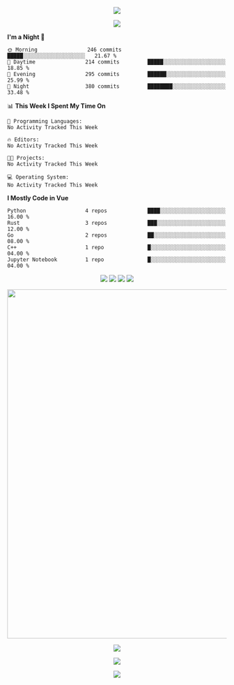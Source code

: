 <!-- https://github.com/kyechan99/capsule-render -->
<p align="center">
<img src="https://capsule-render.vercel.app/api?type=waving&color=timeGradient&height=300&&section=header&text=HELLO%20THERE!&fontSize=90&fontAlign=50&fontAlignY=30&desc=I%20am%20KinLeoapple!&descAlign=50&descSize=30&descAlignY=60&animation=twinkling" />
</p>

<!-- https://github.com/DenverCoder1/readme-typing-svg -->
<p align="center">
<img src="https://readme-typing-svg.demolab.com?font=Orbitron&size=25&pause=1000&center=true&vCenter=true&random=false&width=600&lines=I+am+super+obsessed+with+programming!;Well+...+Maybe+not+..." />
</p>

<!-- https://github.com/anmol098/waka-readme-stats -->
<!--START_SECTION:waka-->
**I'm a Night 🦉** 

```text
🌞 Morning                246 commits         █████░░░░░░░░░░░░░░░░░░░░   21.67 % 
🌆 Daytime                214 commits         █████░░░░░░░░░░░░░░░░░░░░   18.85 % 
🌃 Evening                295 commits         ██████░░░░░░░░░░░░░░░░░░░   25.99 % 
🌙 Night                  380 commits         ████████░░░░░░░░░░░░░░░░░   33.48 % 
```


📊 **This Week I Spent My Time On** 

```text
💬 Programming Languages: 
No Activity Tracked This Week

🔥 Editors: 
No Activity Tracked This Week

🐱‍💻 Projects: 
No Activity Tracked This Week

💻 Operating System: 
No Activity Tracked This Week
```

**I Mostly Code in Vue** 

```text
Python                   4 repos             ████░░░░░░░░░░░░░░░░░░░░░   16.00 % 
Rust                     3 repos             ███░░░░░░░░░░░░░░░░░░░░░░   12.00 % 
Go                       2 repos             ██░░░░░░░░░░░░░░░░░░░░░░░   08.00 % 
C++                      1 repo              █░░░░░░░░░░░░░░░░░░░░░░░░   04.00 % 
Jupyter Notebook         1 repo              █░░░░░░░░░░░░░░░░░░░░░░░░   04.00 % 
```




<!--END_SECTION:waka-->

<!-- https://github.com/badges/shields -->
<p align="center">
<a href="https://github.com/KinLeoapple"><img src="https://img.shields.io/badge/GitHub-KinLeoapple-blue?logo=github" /></a>
<a href="https://space.bilibili.com/77531961"><img src="https://img.shields.io/badge/哔哩哔哩-巷陌雨季-pink?logo=bilibili" /></a>
<img src="https://img.shields.io/badge/QQ-996711203-green?logo=tencentqq" />
<!-- https://github.com/antonkomarev/github-profile-views-counter -->
<img src="https://komarev.com/ghpvc/?username=KinLeoapple&abbreviated=true&color=yellow" />
</p>

<!-- https://github.com/Ashutosh00710/github-readme-activity-graph -->
<p align="center">
  <img width="800" src="https://github-readme-activity-graph.vercel.app/graph?username=Kinleoapple&theme=github-compact&hide_border=true&area=true" />
</p>

<p align="center">
<img align="center" src="https://github-readme-stats.vercel.app/api/top-langs/?username=Kinleoapple&theme=transparent&hide_border=true&layout=donut-vertical&langs_count=6" />
</p>

<p align="center">
  <a href="https://skillicons.dev">
    <img src="https://skillicons.dev/icons?i=electron,flutter,go,html,java,js,kotlin,ktor,mongodb,py,react,vue,spring,sqlite,mysql" />
  </a>
</p>

<!-- https://github.com/kyechan99/capsule-render -->
<p align="center">
<img src="https://capsule-render.vercel.app/api?type=waving&color=timeGradient&height=300&&section=footer&text=THE%20END!&fontSize=90&fontAlign=50&fontAlignY=70&desc=Enjoy%20your%20journey%20of%20coding!&descAlign=50&descSize=30&descAlignY=40&animation=twinkling" />
</p>
